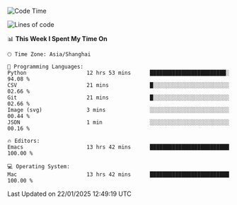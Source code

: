 <!--START_SECTION:waka-->
![Code Time](http://img.shields.io/badge/Code%20Time-2%2C493%20hrs%2026%20mins-blue)

![Lines of code](https://img.shields.io/badge/From%20Hello%20World%20I%27ve%20Written-310.0%20thousand%20lines%20of%20code-blue)

📊 **This Week I Spent My Time On** 

```text
🕑︎ Time Zone: Asia/Shanghai

💬 Programming Languages: 
Python                   12 hrs 53 mins      ████████████████████████░   94.08 % 
CSV                      21 mins             █░░░░░░░░░░░░░░░░░░░░░░░░   02.66 % 
Git                      21 mins             █░░░░░░░░░░░░░░░░░░░░░░░░   02.66 % 
Image (svg)              3 mins              ░░░░░░░░░░░░░░░░░░░░░░░░░   00.44 % 
JSON                     1 min               ░░░░░░░░░░░░░░░░░░░░░░░░░   00.16 % 

🔥 Editors: 
Emacs                    13 hrs 42 mins      █████████████████████████   100.00 % 

💻 Operating System: 
Mac                      13 hrs 42 mins      █████████████████████████   100.00 % 
```


 Last Updated on 22/01/2025 12:49:19 UTC
<!--END_SECTION:waka-->
